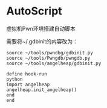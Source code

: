 # AutoScript
虚拟机Pwn环境搭建自动脚本

需要将~/.gdbinit的内容改为：
```shell
source ~/tools/pwndbg/gdbinit.py
source ~/tools/Pwngdb/pwngdb.py
source ~/tools/angelheap/gdbinit.py

define hook-run
python
import angelheap
angelheap.init_angelheap()
end
end
